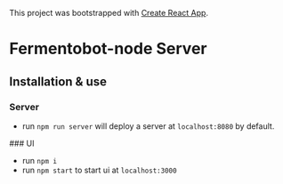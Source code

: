 This project was bootstrapped with [Create React App](https://github.com/facebookincubator/create-react-app).

# Fermentobot-node Server

## Installation & use

### Server
* run `npm run server` will deploy a server at `localhost:8080` by default.

### UI
* run `npm i`
* run `npm start` to start ui at `localhost:3000`
